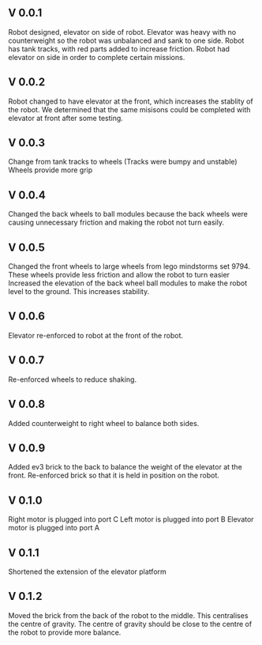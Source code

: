 ## V 0.0.1
Robot designed, elevator on side of robot. Elevator was heavy with no counterweight so the robot was unbalanced and sank to one side. 
Robot has tank tracks, with red parts added to increase friction.
Robot had elevator on side in order to complete certain missions.

## V 0.0.2
Robot changed to have elevator at the front, which increases the stablity of the robot. 
We determined that the same misisons could be completed with elevator at front after some testing.

## V 0.0.3
Change from tank tracks to wheels (Tracks were bumpy and unstable)
Wheels provide more grip

## V 0.0.4
Changed the back wheels to ball modules because the back wheels were causing unnecessary friction and making the robot not turn easily.

## V 0.0.5 
Changed the front wheels to large wheels from lego mindstorms set 9794.
These wheels provide less friction and allow the robot to turn easier
Increased the elevation of the back wheel ball modules to make the robot level to the ground. This increases stability.

## V 0.0.6
Elevator re-enforced to robot at the front of the robot.

## V 0.0.7
Re-enforced wheels to reduce shaking.

## V 0.0.8
Added counterweight to right wheel to balance both sides.

## V 0.0.9
Added ev3 brick to the back to balance the weight of the elevator at the front. 
Re-enforced brick so that it is held in position on the robot.

## V 0.1.0
Right motor is plugged into port C
Left motor is plugged into port B
Elevator motor is plugged into port A

## V 0.1.1 
Shortened the extension of the elevator platform

## V 0.1.2
Moved the brick from the back of the robot to the middle. This centralises the centre of gravity.
The centre of gravity should be close to the centre of the robot to provide more balance. 
